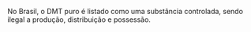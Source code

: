 No Brasil, o DMT puro é listado como uma substância controlada, sendo ilegal a produção, distribuição e possessão.